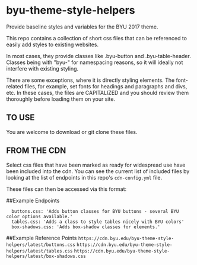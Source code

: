 # byu-theme-style-helpers
Provide baseline styles and variables for the BYU 2017 theme.

This repo contains a collection of short css files that can be referenced to easily add styles to existing websites. 

In most cases, they provide classes like .byu-button and .byu-table-header. Classes being with "byu-" for namespacing reasons,
so it will ideally not interfere with existing styling.

There are some exceptions, where it is directly styling elements. The font-related files, for example, set fonts for 
headings and paragraphs and divs, etc. In these cases, the files are CAPITALIZED and you should review them thoroughly before loading them on your site.


TO USE
------------
You are welcome to download or git clone these files. 


FROM THE CDN
------------
Select css files that have been marked as ready for widespread use have been included into the cdn. You can see the current list of included files by looking at the list of endpoints in this repo's `cdn-config.yml` file.

These files can then be accessed via this format:

##Example Endpoints

```entrypoints:
  buttons.css: 'Adds button classes for BYU buttons - several BYU color options available.'
  tables.css: 'Adds a class to style tables nicely with BYU colors'
  box-shadows.css: 'Adds box-shadow classes for elements.'
```

##Example Reference Points
```https://cdn.byu.edu/byu-theme-style-helpers/latest/buttons.css```
```https://cdn.byu.edu/byu-theme-style-helpers/latest/tables.css```
```https://cdn.byu.edu/byu-theme-style-helpers/latest/box-shadows.css```
